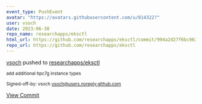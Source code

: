 ```yaml
---
event_type: PushEvent
avatar: "https://avatars.githubusercontent.com/u/814322?"
user: vsoch
date: 2023-06-30
repo_name: researchapps/eksctl
html_url: https://github.com/researchapps/eksctl/commit/994a2d27f6bc9630ca798d40d1efe7b5f028b658
repo_url: https://github.com/researchapps/eksctl
---
```


<a href='https://github.com/vsoch' target='_blank'>vsoch</a> pushed to <a href='https://github.com/researchapps/eksctl' target='_blank'>researchapps/eksctl</a>

<small>add additional hpc7g instance types

Signed-off-by: vsoch <vsoch@users.noreply.github.com></small>

<a href='https://github.com/researchapps/eksctl/commit/994a2d27f6bc9630ca798d40d1efe7b5f028b658' target='_blank'>View Commit</a>